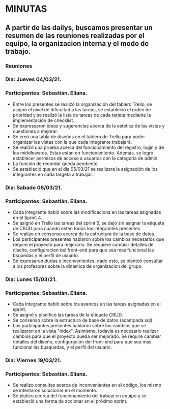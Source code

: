 # MINUTAS
## A partir de las dailys, buscamos presentar un resumen de las reuniones realizadas por el equipo, la organizacion interna y el modo de trabajo.
### **Reuniones**

### Dia: Jueves 04/03/21.
### Participantes: Sebastián. Eliana.
- Entre los presentes se realizó la organización del tablero Trello, se asignó el nivel de dificultad a las tareas, se estableció el orden de prioridad y se realizó la lista de tareas de cada tarjeta mediante la implementación de checklist.
- Se expressaron ideas y sugerencias acerca de la estetica de las vistas y cuestiones a mejorar.
- Se creó una tabla de diseños en el tablero de Trello para poder organizar las vistas con la que cada integrante trabajará.
- Se realizó una prueba acerca del funcionamiento del registro, login y de los middlewares. Estas estan en funcionamiento. Además, se logró establecer permisos de acceso a usuarios con la categoria de admin.
- La función de recordar queda pendiente.
- Se estableció que en el dia 05/03/21 se realizara la asignación de los integrantes en cada targeta a trabajar.

### Dia: Sabado 06/03/21.
### Participantes: Sebastián. Eliana.
- Cada integrante habló sobre las modificacions en las tareas asignadas en el Sprint 4.
- Se asignó en Trello las tareas del sprint 5, se dejó sin asignar la etiqueta de CRUD para cuando esten todos los integrantes presentes.
- Se realizo un consenso acerca de la estructura de la base de datos.
- Los participantes presentes hablaron sobre los cambios necesarios que require el proyecto para mejorarlo. Se requiere cambiar detalles de diseño, configuracion del front-end para que sea mas funcional las bsquedas y el perfil de usuario.
- Se expresaron dudas e inconvenientes, dado esto, se planteó consultar a los profesores sobre la dinamica de organizacion del grupo.

### Dia: Lunes 15/03/21.
### Participantes: Sebastián. Eliana.
- Cada integrante habló sobre los avances en las tareas asignadas en el sprint.
- Se asignó y planificó las tareas de la etiqueta CRUD.
- Se consenso sobre la estructura de base de datos (acampada.sql).
- Los participantes presentes hablaron sobre los cambios que se realizaron en la vista "index". Asimismo, todavia es necesario realizar cambios para que el proyecto pueda ser mejorado. Se require cambiar detalles del diseño, configuración del front-end para que sea mas funcional las busquedas, y el perfil del usuario.

### Dia: Viernes 19/03/21.
### Participantes: Sebastián. Eliana.
- Se realizo consultas acerca de inconvenientes en el código, los mismo se
intentaron solucionar en el momento.
- Se platico acerca del funcionamiento del trabajo en equipo y se estableció una
forma de accionar en el próximo sprint.
